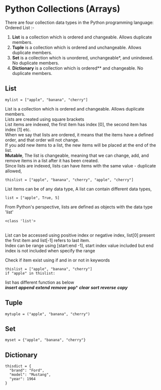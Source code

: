 # Python Collections (Arrays)
There are four collection data types in the Python programming language:
Ordered List :-
1. **List** is a collection which is ordered and changeable. Allows duplicate members.
2. **Tuple** is a collection which is ordered and unchangeable. Allows duplicate members.
3. **Set** is a collection which is unordered, unchangeable*, and unindexed. No duplicate members.
4. **Dictionary** is a collection which is ordered** and changeable. No duplicate members.


## List
```
mylist = ["apple", "banana", "cherry"]
```
List is a collection which is ordered and changeable. Allows duplicate members.<br>
Lists are created using square brackets<br>
List items are indexed, the first item has index [0], the second item has index [1] etc.<br>
When we say that lists are ordered, it means that the items have a defined order, and that order will not change.<br>
If you add new items to a list, the new items will be placed at the end of the list.<br>
**Mutable**, The list is changeable, meaning that we can change, add, and remove items in a list after it has been created.<br>
Since lists are indexed, lists can have items with the same value - duplicate allowed,<br>
```
thislist = ["apple", "banana", "cherry", "apple", "cherry"]
```
List items can be of any data type, A list can contain different data types,<br>
```
list = ["apple", True, 5]
```
From Python's perspective, lists are defined as objects with the data type 'list'<br>
```
<class 'list'>
```

<br>List can be accessed using positive index or negative index, list[0]  present the first item and list[-1] refers to last item.<br>
Index can be range using [start:end -1],  start index value included but end index is not included when specify the range<br>

Check if item exist using if and in or not in  keywords <br>
```
thislist = ["apple", "banana", "cherry"]
if "apple" in thislist:
```
list has different function as below<br>
***insert***
***append***
***extend***
***remove***
**pop***
***clear***
***sort***
***reverse***
***copy***




## Tuple
```
mytuple = ("apple", "banana", "cherry")
```
## Set
```
myset = {"apple", "banana", "cherry"}
```
## Dictionary
```
thisdict = {
  "brand": "Ford",
  "model": "Mustang",
  "year": 1964
}
```
